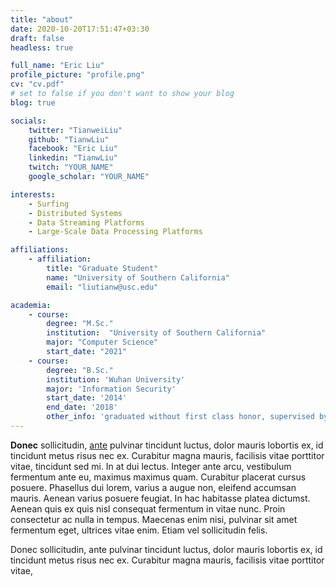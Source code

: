 ```yaml
---
title: "about"
date: 2020-10-20T17:51:47+03:30
draft: false
headless: true

full_name: "Eric Liu"
profile_picture: "profile.png"
cv: "cv.pdf"
# set to false if you don't want to show your blog
blog: true

socials:
    twitter: "TianweiLiu"
    github: "TianwLiu"
    facebook: "Eric Liu"
    linkedin: "TianwLiu"
    twitch: "YOUR_NAME"
    google_scholar: "YOUR_NAME"

interests:
    - Surfing
    - Distributed Systems
    - Data Streaming Platforms
    - Large-Scale Data Processing Platforms

affiliations:
    - affiliation:
        title: "Graduate Student"
        name: "University of Southern California"
        email: "liutianw@usc.edu"

academia:
    - course:
        degree: "M.Sc."
        institution:  "University of Southern California"
        major: "Computer Science"
        start_date: "2021"
    - course:
        degree: "B.Sc."
        institution: 'Wuhan University'
        major: 'Information Security'
        start_date: '2014'
        end_date: '2018'
        other_info: 'graduated without first class honor, supervised by Prof. Very Cool!'
---
```


**Donec** sollicitudin, [ante][1] pulvinar tincidunt luctus, dolor mauris lobortis ex, id tincidunt metus risus nec ex. Curabitur magna mauris, facilisis vitae porttitor vitae, tincidunt sed mi. In at dui lectus. Integer ante arcu, vestibulum fermentum ante eu, maximus maximus quam. Curabitur placerat cursus posuere. Phasellus dui lorem, varius a augue non, eleifend accumsan mauris. Aenean varius posuere feugiat. In hac habitasse platea dictumst. Aenean quis ex quis nisl consequat fermentum in vitae nunc. Proin consectetur ac nulla in tempus. Maecenas enim nisi, pulvinar sit amet fermentum eget, ultrices vitae enim. Etiam vel sollicitudin felis.


Donec sollicitudin, ante pulvinar tincidunt luctus, dolor mauris lobortis ex, id tincidunt metus risus nec ex. Curabitur magna mauris, facilisis vitae porttitor vitae, 


[1]: ahadsfsa.com
